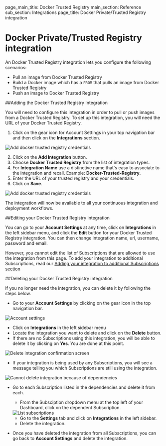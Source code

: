 page_main_title: Docker Trusted Registry
main_section: Reference
sub_section: Integrations
page_title: Docker Private/Trusted Registry integration

# Docker Private/Trusted Registry integration

An Docker Trusted Registry integration lets you configure the following scenarios:

- Pull an image from Docker Trusted Registry
- Build a Docker image which has a `FROM` that pulls an image from Docker Trusted Registry
- Push an image to Docker Trusted Registry

##Adding the Docker Trusted Registry Integration

You will need to configure this integration in order to pull or push images from a Docker Trusted Registry. To set up this integration, you will need the URL of your Docker Trusted Registry.

1. Click on the gear icon for Account Settings in your top navigation bar and then click on the **Integrations** section.

<img src="../../images/reference/integrations/account-settings.png" alt="Add docker trusted registry credentials">

2. Click on the **Add Integration** button.
3. Choose **Docker Trusted Registry** from the list of integration types.
4. For **Integration Name** use a distinctive name that's easy to associate to the integration and recall. Example: **Docker-Trusted-Registry**.
5. Enter the URL of your trusted registry and your credentials.
6. Click on **Save**.

<img src="../../images/reference/integrations/dtr-integration.png" alt="Add docker trusted registry credentials">

The integration will now be available to all your continuous integration and deployment workflows.

##Editing your Docker Trusted Registry integration

You can go to your **Account Settings** at any time, click on **Integrations** in the left sidebar menu, and click the **Edit** button for your Docker Trusted Registry integration. You can then change integration name, url, username, password and email.

However, you cannot edit the list of Subscriptions that are allowed to use the integration from this page. To add your integration to additional Subscriptions, read our [Adding your integration to additional Subscriptions section](integrations-overview/#add-subscriptions)

##Deleting your Docker Trusted Registry integration

If you no longer need the integration, you can delete it by following the steps below.

-  Go to your **Account Settings** by clicking on the gear icon in the top navigation bar.

<img src="../../images/reference/integrations/account-settings.png" alt="Account settings">

-  Click on **Integrations** in the left sidebar menu
- Locate the integration you want to delete and click on the **Delete** button.
- If there are no Subscriptions using this integration, you will be able to delete it by clicking on **Yes**. You are done at this point.

<img src="../../images/reference/integrations/confirm-delete-integration.png" alt="Delete integration confirmation screen">

- If your integration is being used by any Subscriptions, you will see a message telling you which Subscriptions are still using the integration.

<img src="../../images/reference/integrations/cannot-delete-integration.png" alt="Cannot delete integration because of dependencies">

- Go to each Subscription listed in the dependencies and delete it from each.
    - From the Subsciption dropdown menu at the top left of your Dashboard, click on the dependent Subscription.

    <img src="../../images/reference/integrations/list-subscriptions.png" alt="List subscriptions">

    - Go to the **Settings** tab and click on **Integrations** in the left sidebar.
    - Delete the integration.
- Once you have deleted the integration from all Subscriptions, you can go back to **Account Settings** and delete the integration.